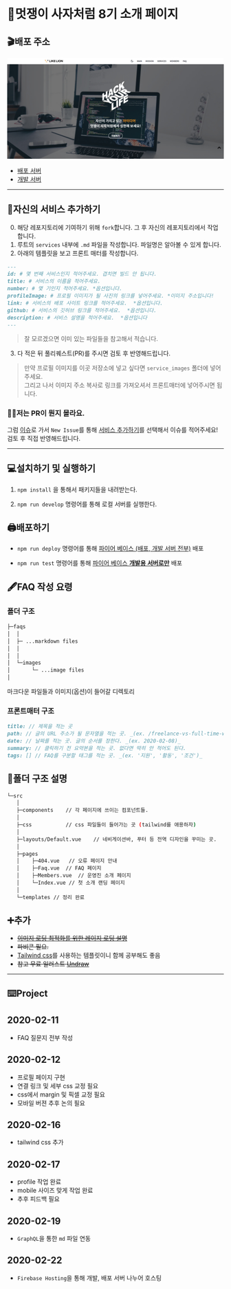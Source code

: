 # 🦁멋쟁이 사자처럼 8기 소개 페이지

## 🎬배포 주소

<img src="./service_images/2020-02-24.jpeg">

- [배포 서버](https://jbnu-likelion.web.app/)
- [개발 서버](https://jbnulikelion.web.app/)

---

## 🔰자신의 서비스 추가하기

0. 해당 레포지토리에 기여하기 위해 `fork`합니다. 그 후 자신의 레포지토리에서 작업합니다.
1. 루트의 `services` 내부에 `.md` 파일을 작성합니다. 파일명은 알아볼 수 있게 합니다.
1. 아래의 템플릿을 보고 프론트 매터를 작성합니다.

```md
---
id: # 몇 번째 서비스인지 적어주세요. 겹치면 빌드 안 됩니다.
title: # 서비스의 이름을 적어주세요.
number: # 몇 기인지 적어주세요. *옵션입니다.
profileImage: # 프로필 이미지가 될 사진의 링크를 넣어주세요. *이미지 주소입니다!
link: # 서비스의 배포 사이트 링크를 적어주세요.  *옵션입니다.
github: # 서비스의 깃허브 링크를 적어주세요.  *옵션입니다.
description: # 서비스 설명을 적어주세요.  *옵션입니다
---
```

> 잘 모르겠으면 이미 있는 파일들을 참고해서 적습니다.

3. 다 적은 뒤 풀리퀘스트(PR)를 주시면 검토 후 반영해드립니다.

> 만약 프로필 이미지를 이곳 저장소에 넣고 싶다면 `service_images` 폴더에 넣어주세요. <br/>
> 그리고 나서 이미지 주소 복사로 링크를 가져오셔서 프론트매터에 넣어주시면 됩니다.

### 🤷‍♂️저는 PR이 뭔지 몰라요.

그럼 [이슈](https://github.com/JBNU-LIKELION-INTRO-PROJ/8th-intro-page/issues)로 가서 `New Issue`를 통해 [서비스 추가하기](https://github.com/JBNU-LIKELION-INTRO-PROJ/8th-intro-page/issues/new/choose)를 선택해서 이슈를 적어주세요! <br/>
검토 후 직접 반영해드립니다.

---

## 💻설치하기 및 실행하기

1. `npm install` 을 통해서 패키지들을 내려받는다.

2. `npm run develop` 명령어를 통해 로컬 서버를 실행한다.

## 🖨배포하기

- `npm run deploy` 명령어를 통해 [파이어 베이스 (배포, 개발 서버 전부)](https://jbnu-likelion.web.app/) 배포

- `npm run test` 명령어를 통해 [파이어 베이스 **개발용 서버로만**](https://jbnulikelion.web.app/) 배포

## 🖋FAQ 작성 요령

### 폴더 구조

```sh
├─faqs
│  │
│  ├─ ...markdown files
│  │
│  │
│  └─images
│       └─ ...image files
│
```

마크다운 파일들과 이미지(옵션)이 들어갈 디렉토리

### 프론트매터 구조

```md
title: // 제목을 적는 곳
path: // 글의 URL 주소가 될 문자열을 적는 곳. _(ex. /freelance-vs-full-time-work)_
date: // 날짜를 적는 곳. 글의 순서를 정한다. _(ex. 2020-02-08)_
summary: // 클릭하기 전 요약본을 적는 곳. 없다면 딱히 안 적어도 된다.
tags: [] // FAQ를 구분할 태그를 적는 곳. _(ex. '지원', '활동', '조건')_
```

## 📂폴더 구조 설명

```sh
└─src
   │
   ├─components    // 각 페이지에 쓰이는 컴포넌트들.
   │
   ├─css           // css 파일들이 들어가는 곳 (tailwind를 애용하자)
   │
   ├─layouts/Default.vue    // 네비게이션바, 푸터 등 전역 디자인을 꾸미는 곳.
   │
   ├─pages
   │    ├─404.vue   // 오류 페이지 안내
   │    ├─Faq.vue  // FAQ 페이지
   │    ├─Members.vue  // 운영진 소개 페이지
   │    └─Index.vue // 첫 소개 랜딩 페이지
   │
   └─templates // 정리 완료

```

## ➕추가

- ~~[이미지 로딩 최적화를 위한 레이지 로딩 설명](https://gridsome.org/docs/images/)~~
- ~~파비콘 필요.~~
- [Tailwind css](https://tailwindcss.com/)를 사용하는 템플릿이니 함께 공부해도 좋음
- ~~참고 무료 일러스트 [Undraw](https://undraw.co/)~~

---

## ⌨️Project

## 2020-02-11

- FAQ 질문지 전부 작성

## 2020-02-12

- 프로필 페이지 구현
- 연결 링크 및 세부 css 교정 필요
- css에서 margin 및 픽셀 교정 필요
- 모바일 버젼 추후 논의 필요

## 2020-02-16

- tailwind css 추가

## 2020-02-17

- profile 작업 완료
- mobile 사이즈 맞게 작업 완료
- 추후 피드백 필요

## 2020-02-19

- `GraphQL`을 통한 `md` 파일 연동

## 2020-02-22

- `Firebase Hosting`을 통해 개발, 배포 서버 나누어 호스팅
